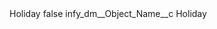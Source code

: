 <?xml version="1.0" encoding="UTF-8"?>
<CustomMetadata xmlns="http://soap.sforce.com/2006/04/metadata" xmlns:xsi="http://www.w3.org/2001/XMLSchema-instance" xmlns:xsd="http://www.w3.org/2001/XMLSchema">
    <label>Holiday</label>
    <protected>false</protected>
    <values>
        <field>infy_dm__Object_Name__c</field>
        <value xsi:type="xsd:string">Holiday</value>
    </values>
</CustomMetadata>
